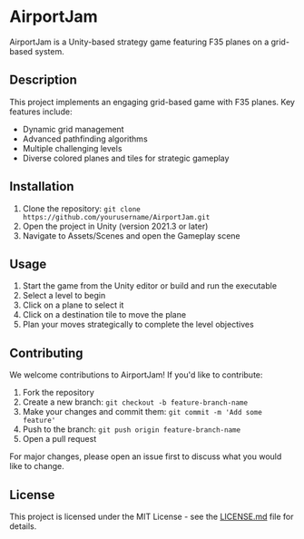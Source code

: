 # AirportJam

AirportJam is a Unity-based strategy game featuring F35 planes on a grid-based system.

## Description

This project implements an engaging grid-based game with F35 planes. Key features include:
- Dynamic grid management
- Advanced pathfinding algorithms
- Multiple challenging levels
- Diverse colored planes and tiles for strategic gameplay

## Installation

1. Clone the repository: `git clone https://github.com/yourusername/AirportJam.git`
2. Open the project in Unity (version 2021.3 or later)
3. Navigate to Assets/Scenes and open the Gameplay scene

## Usage

1. Start the game from the Unity editor or build and run the executable
2. Select a level to begin
3. Click on a plane to select it
4. Click on a destination tile to move the plane
5. Plan your moves strategically to complete the level objectives

## Contributing

We welcome contributions to AirportJam! If you'd like to contribute:

1. Fork the repository
2. Create a new branch: `git checkout -b feature-branch-name`
3. Make your changes and commit them: `git commit -m 'Add some feature'`
4. Push to the branch: `git push origin feature-branch-name`
5. Open a pull request

For major changes, please open an issue first to discuss what you would like to change.

## License

This project is licensed under the MIT License - see the [LICENSE.md](LICENSE.md) file for details.
